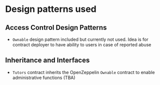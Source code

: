 # Design patterns used

## Access Control Design Patterns

- `Ownable` design pattern included but currently not used. Idea is for contract deployer to have ability to users in case of reported abuse

## Inheritance and Interfaces

- `Tutors` contract inherits the OpenZeppelin `Ownable` contract to enable administrative functions (TBA)

